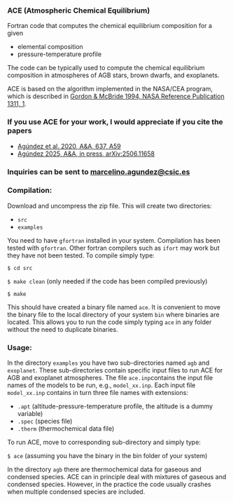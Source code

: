 ### ACE (Atmospheric Chemical Equilibrium) #

  Fortran code that computes the chemical equilibrium composition for a given
   - elemental composition
   - pressure-temperature profile

  The code can be typically used to compute the chemical equilibrium composition in atmospheres of AGB stars, brown dwarfs, and exoplanets.

  ACE is based on the algorithm implemented in the NASA/CEA program, which is described in [Gordon & McBride 1994, NASA Reference Publication 1311, 1](https://ntrs.nasa.gov/api/citations/19950013764/downloads/19950013764.pdf).

### If you use ACE for your work, I would appreciate if you cite the papers
   - [Agúndez et al. 2020, A&A, 637, A59](https://www.aanda.org/articles/aa/full_html/2020/05/aa37496-20/aa37496-20.html)
   - [Agúndez 2025, A&A, in press, arXiv:2506.11658](https://arxiv.org/abs/2506.11658)

### Inquiries can be sent to marcelino.agundez@csic.es

### Compilation:

  Download and uncompress the zip file. This will create two directories:

   - `src`
   - `examples`

  You need to have `gfortran` installed in your system. Compilation has been tested with `gfortran`.
  Other fortran compilers such as `ifort` may work but they have not been tested.
  To compile simply type:

`$ cd src`

`$ make clean`       (only needed if the code has been compiled previously)

`$ make`

  This should have created a binary file named `ace`.
  It is convenient to move the binary file to the local directory of your system `bin` where binaries are located.
  This allows you to run the code simply typing `ace` in any folder without the need to duplicate binaries.

### Usage:

  In the directory `examples` you have two sub-directories named `agb` and `exoplanet`.
  These sub-directories contain specific input files to run ACE for AGB and exoplanet atmospheres.
  The file `ace.inp`contains the input file names of the models to be run, e.g., `model_xx.inp`.
  Each input file `model_xx.inp` contains in turn three file names with extensions:
   - `.apt`        (altitude-pressure-temperature profile, the altitude is a dummy variable)
   - `.spec`       (species file)
   - `.therm`      (thermochemical data file)
 
  To run ACE, move to corresponding sub-directory and simply type:

`$ ace`              (assuming you have the binary in the bin folder of your system)

  In the directory `agb` there are thermochemical data for gaseous and condensed species.
  ACE can in principle deal with mixtures of gaseous and condensed species.
  However, in the practice the code usually crashes when multiple condensed species are included.
